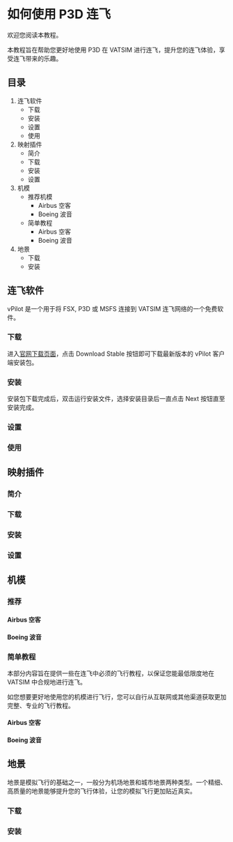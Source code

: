 # 如何使用 P3D 连飞

欢迎您阅读本教程。

本教程旨在帮助您更好地使用 P3D 在 VATSIM 进行连飞，提升您的连飞体验，享受连飞带来的乐趣。

## 目录

1. 连飞软件
   - 下载
   - 安装
   - 设置
   - 使用
2. 映射插件
   - 简介
   - 下载
   - 安装
   - 设置
3. 机模
   - 推荐机模
     - Airbus 空客
     - Boeing 波音
   - 简单教程
     - Airbus 空客
     - Boeing 波音
4. 地景
   - 下载
   - 安装

## 连飞软件

vPilot 是一个用于将 FSX, P3D 或 MSFS 连接到 VATSIM 连飞网络的一个免费软件。

### 下载

进入[官网下载页面](https://vpilot.rosscarlson.dev/Download)，点击 Download Stable 按钮即可下载最新版本的 vPilot 客户端安装包。

### 安装

安装包下载完成后，双击运行安装文件，选择安装目录后一直点击 Next 按钮直至安装完成。

### 设置

### 使用

## 映射插件

### 简介

### 下载

### 安装

### 设置

## 机模

### 推荐

#### Airbus 空客

#### Boeing 波音

### 简单教程

本部分内容旨在提供一些在连飞中必须的飞行教程，以保证您能最低限度地在 VATSIM 中合规地进行连飞。

如您想要更好地使用您的机模进行飞行，您可以自行从互联网或其他渠道获取更加完整、专业的飞行教程。

#### Airbus 空客

#### Boeing 波音

## 地景

地景是模拟飞行的基础之一，一般分为机场地景和城市地景两种类型。一个精细、高质量的地景能够提升您的飞行体验，让您的模拟飞行更加贴近真实。

### 下载



### 安装